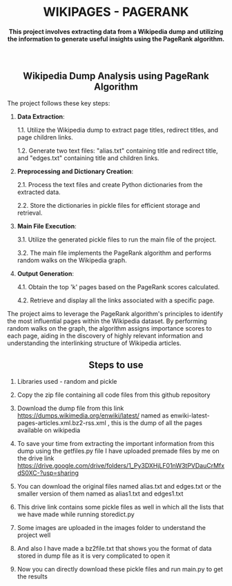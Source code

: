 <h1 align='center'>WIKIPAGES - PAGERANK</h1>
<h4 align='center' >This project involves extracting data from a Wikipedia dump and utilizing the information to generate useful insights using the PageRank algorithm.
</h4>
<br/>
<h2 align='center'>Wikipedia Dump Analysis using PageRank Algorithm</h2>

The project follows these key steps:

1. **Data Extraction**:

    1.1. Utilize the Wikipedia dump to extract page titles, redirect titles, and page children links.

    1.2. Generate two text files: "alias.txt" containing title and redirect title, and "edges.txt" containing title and children links.

2. **Preprocessing and Dictionary Creation**:

    2.1. Process the text files and create Python dictionaries from the extracted data.

    2.2. Store the dictionaries in pickle files for efficient storage and retrieval.

3. **Main File Execution**:

    3.1. Utilize the generated pickle files to run the main file of the project.

    3.2. The main file implements the PageRank algorithm and performs random walks on the Wikipedia graph.

4. **Output Generation**:

    4.1. Obtain the top 'k' pages based on the PageRank scores calculated.

    4.2. Retrieve and display all the links associated with a specific page.

The project aims to leverage the PageRank algorithm's principles to identify the most influential pages within the Wikipedia dataset. By performing random walks on the graph, the algorithm assigns importance scores to each page, aiding in the discovery of highly relevant information and understanding the interlinking structure of Wikipedia articles.


<h2 align='center'>Steps to use</h2>

1. Libraries used - random and pickle 

2. Copy the zip file containing all code files from this github repository

3. Download the dump file from this link https://dumps.wikimedia.org/enwiki/latest/  named as enwiki-latest-pages-articles.xml.bz2-rss.xml , this is the dump of all the pages available on wikipedia

4. To save your time from extracting the important information from this dump using the getfiles.py file I have uploaded premade files by me on the drive link https://drive.google.com/drive/folders/1_Py3DXHjLF01nW3tPVDauCrMfxdS0XC-?usp=sharing 

5. You can download the original files named alias.txt and edges.txt or the smaller version of them named as alias1.txt and edges1.txt

6. This drive link contains some pickle files as well in which all the lists that we have made while running storedict.py

7. Some images are uploaded in the images folder to understand the project well

8. And also I have made a bz2file.txt that shows you the format of data stored in dump file as it is very complicated to open it

9. Now you can directly download these pickle files and run main.py to get the results 
